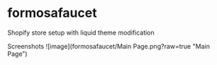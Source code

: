 # formosafaucet
Shopify store setup with liquid theme modification

Screenshots
![image](formosafaucet/Main Page.png?raw=true "Main Page")
